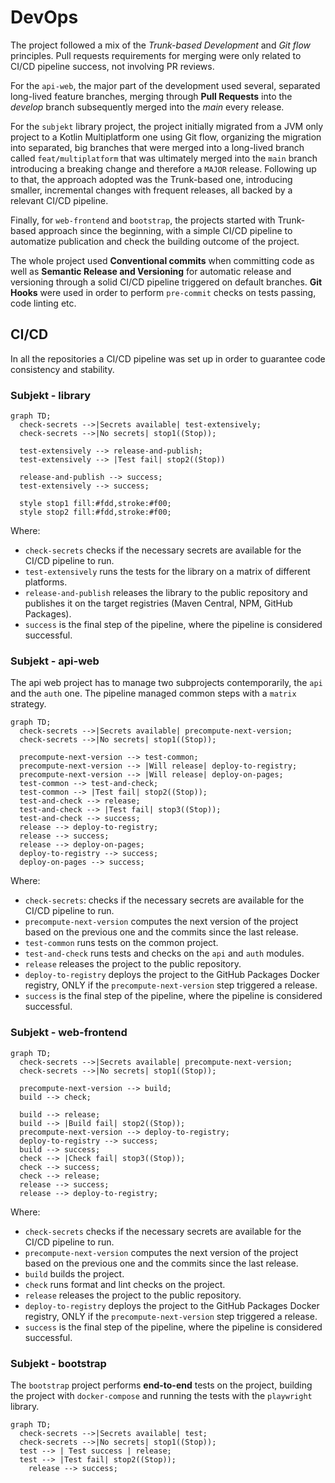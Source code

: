 # DevOps

The project followed a mix of the *Trunk-based Development* and *Git flow* principles. Pull requests requirements for
merging were only related to CI/CD pipeline success, not involving PR reviews.

For the `api-web`, the major part of the development used several, separated long-lived feature branches, merging
through **Pull Requests** into the *develop* branch subsequently merged into the *main* every release.

For the `subjekt` library project, the project initially migrated from a JVM only project to a Kotlin Multiplatform
one using Git flow, organizing the migration into separated, big branches that were merged into a long-lived branch
called `feat/multiplatform` that was ultimately merged into the `main` branch introducing a breaking change and
therefore a `MAJOR` release. Following up to that, the approach adopted was the Trunk-based one, introducing smaller,
incremental changes with frequent releases, all backed by a relevant CI/CD pipeline.

Finally, for `web-frontend` and `bootstrap`, the projects started with Trunk-based approach since the beginning, with a
simple CI/CD pipeline to automatize publication and check the building outcome of the project. 

The whole project used **Conventional commits** when committing code as well as **Semantic Release and Versioning** for
automatic release and versioning through a solid CI/CD pipeline triggered on default branches. **Git Hooks** were used
in order to perform `pre-commit` checks on tests passing, code linting etc.

## CI/CD

In all the repositories a CI/CD pipeline was set up in order to guarantee code consistency and stability. 

### Subjekt - library

```mermaid
graph TD;
  check-secrets -->|Secrets available| test-extensively;
  check-secrets -->|No secrets| stop1((Stop));
  
  test-extensively --> release-and-publish;
  test-extensively --> |Test fail| stop2((Stop))
  
  release-and-publish --> success;
  test-extensively --> success;
  
  style stop1 fill:#fdd,stroke:#f00;
  style stop2 fill:#fdd,stroke:#f00;
```

Where: 
- `check-secrets` checks if the necessary secrets are available for the CI/CD pipeline to run.
- `test-extensively` runs the tests for the library on a matrix of different platforms.
- `release-and-publish` releases the library to the public repository and publishes it on the target registries (Maven 
Central, NPM, GitHub Packages).
- `success` is the final step of the pipeline, where the pipeline is considered successful.

### Subjekt - api-web

The api web project has to manage two subprojects contemporarily, the `api` and the `auth` one. The pipeline managed 
common steps with a `matrix` strategy.

```mermaid
graph TD;
  check-secrets -->|Secrets available| precompute-next-version;
  check-secrets -->|No secrets| stop1((Stop));

  precompute-next-version --> test-common;
  precompute-next-version --> |Will release| deploy-to-registry;
  precompute-next-version --> |Will release| deploy-on-pages;
  test-common --> test-and-check;
  test-common --> |Test fail| stop2((Stop));
  test-and-check --> release;
  test-and-check --> |Test fail| stop3((Stop));  
  test-and-check --> success;
  release --> deploy-to-registry;
  release --> success;
  release --> deploy-on-pages;
  deploy-to-registry --> success;
  deploy-on-pages --> success;
```
Where:
- `check-secrets`: checks if the necessary secrets are available for the CI/CD pipeline to run.
- `precompute-next-version` computes the next version of the project based on the previous one and the commits since 
the last release.
- `test-common` runs tests on the common project.
- `test-and-check` runs tests and checks on the `api` and `auth` modules.
- `release` releases the project to the public repository.
- `deploy-to-registry` deploys the project to the GitHub Packages Docker registry, ONLY if the `precompute-next-version`
  step triggered a release.
- `success` is the final step of the pipeline, where the pipeline is considered successful.

### Subjekt - web-frontend

```mermaid
graph TD;
  check-secrets -->|Secrets available| precompute-next-version;
  check-secrets -->|No secrets| stop1((Stop));
  
  precompute-next-version --> build;
  build --> check;
  
  build --> release;
  build --> |Build fail| stop2((Stop));
  precompute-next-version --> deploy-to-registry;
  deploy-to-registry --> success;
  build --> success;
  check --> |Check fail| stop3((Stop));
  check --> success;
  check --> release;
  release --> success;
  release --> deploy-to-registry;
```

Where:
- `check-secrets` checks if the necessary secrets are available for the CI/CD pipeline to run.
- `precompute-next-version` computes the next version of the project based on the previous one and the commits since the
last release.
- `build` builds the project.
- `check` runs format and lint checks on the project.
- `release` releases the project to the public repository.
- `deploy-to-registry` deploys the project to the GitHub Packages Docker registry, ONLY if the `precompute-next-version`
step triggered a release.
- `success` is the final step of the pipeline, where the pipeline is considered successful.

### Subjekt - bootstrap

The `bootstrap` project performs **end-to-end** tests on the project, building the project with `docker-compose` and 
running the tests with the `playwright` library.

```mermaid
graph TD;
  check-secrets -->|Secrets available| test;
  check-secrets -->|No secrets| stop1((Stop));
  test --> | Test success | release;
  test --> |Test fail| stop2((Stop));
    release --> success;
```
